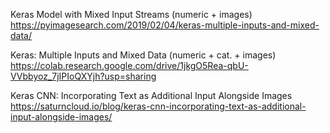 Keras Model with Mixed Input Streams (numeric + images)
https://pyimagesearch.com/2019/02/04/keras-multiple-inputs-and-mixed-data/


Keras: Multiple Inputs and Mixed Data (numeric + cat. + images)
https://colab.research.google.com/drive/1jkgO5Rea-qbU-VVbbyoz_7jIPIoQXYjh?usp=sharing


Keras CNN: Incorporating Text as Additional Input Alongside Images
https://saturncloud.io/blog/keras-cnn-incorporating-text-as-additional-input-alongside-images/